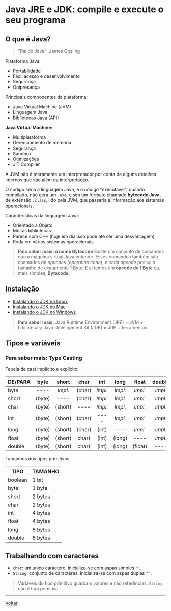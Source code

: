 # Java JRE e JDK: compile e execute o seu programa

## O que é Java?

> "Pai do Java": James Gosling

Plataforma Java:

- Portabilidade
- Fácil acesso e desenvolvimento
- Segurança
- Onipresença

Principais componentes da plataforma:

- Java Virtual Machine (JVM)
- Linguagem Java
- Bibliotecas Java (API)

**Java Virtual Machine:**

- Multiplataforma
- Gerenciamento de memória
- Segurança
- Sandbox
- Otimizações
- JIT Compiler

A JVM não é meramente um interpretador por conta de alguns detalhes internos que vão além da interpretação.

O código seria a linguagem Java, e o código "executável", quando compilado, não gera um `.exe`, e sim um formato chamado **bytecode Java**, de extensão `.class`, lido pela JVM, que passaria a informação aos sistemas operacionais.

Características da linguagem Java:

- Orientado a Objeto
- Muitas bibliotecas
- Parece com C++ (hoje em dia isso pode até ser uma desvantagem)
- Roda em vários sistemas operacionais

> **Para saber mais: o nome Bytecode**
> Existe um conjunto de comandos que a máquina virtual Java entende. Esses comandos também são chamados de _opcodes_ (_operation code_), e cada _opcode_ possui o tamanho de exatamente 1 Byte! E aí temos um **opcode de 1 Byte** ou, mais simples, **Bytecode**.

## Instalação

- [Instalando o JDK no Linux](./docs/install-jdk-linux.pdf)
- [Instalando o JDK no Mac](./docs/install-jdk-mac.pdf)
- [Instalando o JDK no Windows](./docs/install-jdk-windows.pdf)

> **Para saber mais:**
> Java Runtime Environment (JRE) = JVM + bibliotecas;
> Java Development Kit (JDK) = JRE + ferramentas

## Tipos e variáveis

### Para saber mais: Type Casting

Tabela de cast implícito e explícito:

| DE/PARA |  byte  |  short  |  char  |   int   |  long   |  float  | double  |
| :------ | :----: | :-----: | :----: | :-----: | :-----: | :-----: | :-----: |
| byte    |  ----  | _Impl._ | (char) | _Impl._ | _Impl._ | _Impl._ | _Impl._ |
| short   | (byte) |  ----   | (char) | _Impl._ | _Impl._ | _Impl._ | _Impl._ |
| char    | (byte) | (short) |  ----  | _Impl._ | _Impl._ | _Impl._ | _Impl._ |
| int     | (byte) | (short) | (char) |  ----   | _Impl._ | _Impl._ | _Impl._ |
| long    | (byte) | (short) | (char) |  (int)  |  ----   | _Impl._ | _Impl._ |
| float   | (byte) | (short) | char)  |  (int)  | (long)  |  ----   | _Impl._ |
| double  | (byte) | (short) | char)  |  (int)  | (long)  | (float) |  ----   |

Tamanhos dos tipos primitivos:

| TIPO    | TAMANHO |
| ------- | ------- |
| boolean | 1 bit   |
| byte    | 1 byte  |
| short   | 2 bytes |
| char    | 2 bytes |
| int     | 4 bytes |
| float   | 4 bytes |
| long    | 8 bytes |
| double  | 8 bytes |

## Trabalhando com caracteres

- `char`: um único caractere. Inicializa-se com aspas simples `''`.
- `String`: conjunto de caracteres. Inicializa-se com aspas duplas `""`.

> Variáveis do tipo primitivo guardam valores e não referências. `String` não é tipo primitivo.

---

[Voltar](./README.md)
